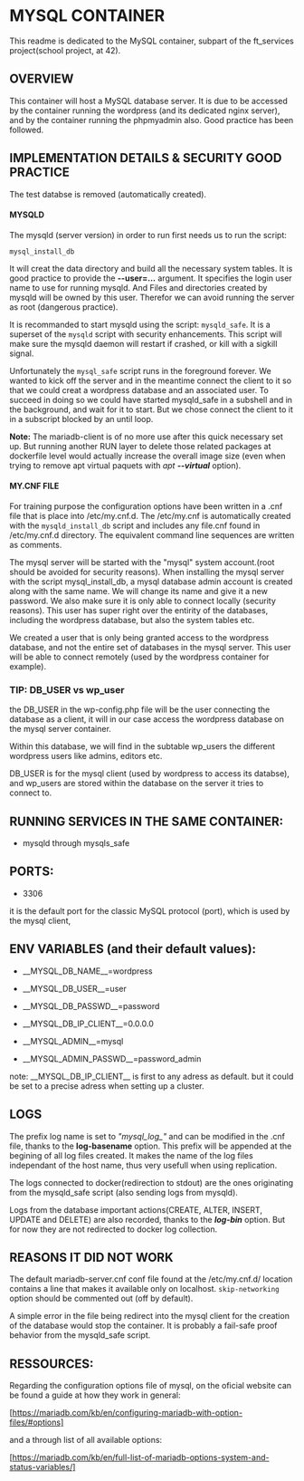 # MYSQL CONTAINER

This readme is dedicated to the MySQL container, subpart of the ft\_services
project(school project, at 42).

## OVERVIEW

This container will host a MySQL database server. It is due to be accessed by
the container running the wordpress (and its dedicated nginx server), and by
the container running the phpmyadmin also.
Good practice has been followed.

## IMPLEMENTATION DETAILS & SECURITY GOOD PRACTICE

The test databse is removed (automatically created).

#### MYSQLD
The mysqld (server version) in order to run first needs us to run the script:
```
mysql_install_db
```

It will creat the data directory and build all the necessary system tables.
It is good practice to provide the **--user=...** argument. It specifies the login
user name to use for running mysqld. And Files and directories created by
mysqld will be owned by this user. Therefor we can avoid running the server as
root (dangerous practice).

It is recommanded to start mysqld using the script: `mysqld_safe`.
It is a superset of the `mysqld` script with security enhancements.
This script will make sure the mysqld daemon will restart if crashed, or kill
with a sigkill signal.

Unfortunately the `mysql_safe` script runs in the foreground forever.
We wanted to kick off the server and in the meantime connect the client to it
so that we could creat a wordpress database and an associated user.
To succeed in doing so we could have started mysqld\_safe in a subshell and in
the background, and wait for it to start. But we chose connect the client to it
in a subscript blocked by an until loop.

**Note:** The mariadb-client is of no more use after this quick necessary set up.
But running another RUN layer to delete those related packages at dockerfile
level would actually increase the overall image size (even  when trying to
remove apt virtual paquets with _apt **--virtual**_ option).

#### MY.CNF FILE
For training purpose the configuration options have been written in a .cnf file
that is place into /etc/my.cnf.d.
The /etc/my.cnf is automatically created with the `mysqld_install_db` script
and includes any file.cnf found in /etc/my.cnf.d directory.
The equivalent command line sequences are written as comments.

The mysql server will be started with the "mysql" system account.(root should
be avoided for security reasons).
When installing the mysql server with the script mysql\_install\_db, a mysql
database admin account is created along with the same name. We will change its
name and give it a new password.
We also make sure it is only able to connect locally (security reasons). This
user has super right over the entirity of the databases, including the
wordpress database, but also the system tables etc.

We created a user that is only being granted access to the wordpress
database, and not the entire set of databases in the mysql server. This user
will be able to connect remotely (used by the wordpress container for example).

### TIP: DB\_USER vs wp\_user

the DB\_USER in the wp-config.php file will be the user connecting the 
database as a client, it will in our case access the wordpress database on the
mysql server container.

Within this database, we will find in the subtable wp\_users the different 
wordpress users like admins, editors etc. 

DB\_USER is for the mysql client (used by wordpress to access its databse), and
wp\_users are stored within the database on the server it tries to connect to.

## RUNNING SERVICES IN THE SAME CONTAINER:

- mysqld through mysqls\_safe

## PORTS:

- 3306 

it is the default port for the classic MySQL protocol (port), which is
used by the mysql client,

## ENV VARIABLES (and their default values):

- \_\_MYSQL\_DB\_NAME\_\_=wordpress
- \_\_MYSQL\_DB\_USER\_\_=user
- \_\_MYSQL\_DB\_PASSWD\_\_=password
- \_\_MYSQL\_DB\_IP\_CLIENT\_\_=0.0.0.0

- \_\_MYSQL\_ADMIN\_\_=mysql
- \_\_MYSQL\_ADMIN\_PASSWD\_\_=password\_admin

note: \_\_MYSQL\_DB\_IP\_CLIENT\_\_ is first to any adress as default. but it could be
set to a precise adress when setting up a cluster.

## LOGS

The prefix log name is set to _"mysql\_log\_"_ and can be modified in the .cnf
file, thanks to the **log-basename** option. This prefix will be appended at
the begining of all log files created. It makes the name of the log files
independant of the host name, thus very usefull when using replication.

The logs connected to docker(redirection to stdout) are the ones originating
from the mysqld\_safe script (also sending logs from mysqld).

Logs from the database important actions(CREATE, ALTER, INSERT, UPDATE and
DELETE) are also recorded,  thanks to the **_log-bin_** option. But for now
they are not redirected to docker log collection.

## REASONS IT DID NOT WORK

The default mariadb-server.cnf conf file found at the /etc/my.cnf.d/ location
contains a line that makes it available only on localhost.
`skip-networking` option should be commented out (off by default).

A simple error in the file being redirect into the mysql client for the
creation of the database would stop the container. It is probably a fail-safe
proof behavior from the mysqld\_safe script.

## RESSOURCES:

Regarding the configuration options file of mysql, on the oficial website can be
found a guide at how they work in general:

[https://mariadb.com/kb/en/configuring-mariadb-with-option-files/#options]

and a through list of all available options:

[https://mariadb.com/kb/en/full-list-of-mariadb-options-system-and-status-variables/]
